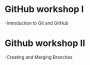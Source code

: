 # GitHub workshop I
-Introduction to Git and GitHub

# Github workshop II
-Creating and Merging Branches
